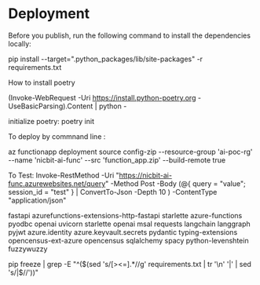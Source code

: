 # Deployment

Before you publish, run the following command to install the dependencies locally:

 pip install  --target=".python_packages/lib/site-packages"  -r requirements.txt

How to install poetry

(Invoke-WebRequest -Uri https://install.python-poetry.org -UseBasicParsing).Content | python -

initialize poetry:
poetry init

To deploy by commnand line :

az functionapp deployment source config-zip --resource-group 'ai-poc-rg' --name 'nicbit-ai-func' --src 'function_app.zip' --build-remote true

To Test:
Invoke-RestMethod -Uri "https://nicbit-ai-func.azurewebsites.net/query" -Method Post -Body (@{ query  = "value"; session_id = "test" } | ConvertTo-Json -Depth 10 ) -ContentType "application/json"



fastapi
azurefunctions-extensions-http-fastapi
starlette
azure-functions
pyodbc
openai
uvicorn
starlette
openai
msal
requests
langchain
langgraph
pyjwt
azure.identity
azure.keyvault.secrets
pydantic
typing-extensions
opencensus-ext-azure
opencensus
sqlalchemy
spacy
python-levenshtein
fuzzywuzzy


pip freeze | grep -E "^($(sed 's/[><=].*//g' requirements.txt | tr '\n' '|' | sed 's/|$//'))"